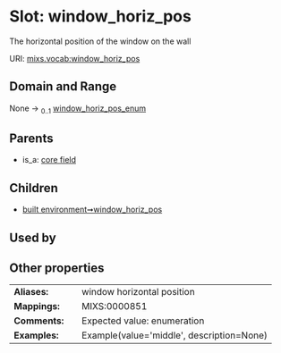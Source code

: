 
# Slot: window_horiz_pos


The horizontal position of the window on the wall

URI: [mixs.vocab:window_horiz_pos](https://w3id.org/mixs/vocab/window_horiz_pos)


## Domain and Range

None &#8594;  <sub>0..1</sub> [window_horiz_pos_enum](window_horiz_pos_enum.md)

## Parents

 *  is_a: [core field](core_field.md)

## Children

 *  [built environment➞window_horiz_pos](built_environment_window_horiz_pos.md)

## Used by


## Other properties

|  |  |  |
| --- | --- | --- |
| **Aliases:** | | window horizontal position |
| **Mappings:** | | MIXS:0000851 |
| **Comments:** | | Expected value: enumeration |
| **Examples:** | | Example(value='middle', description=None) |

